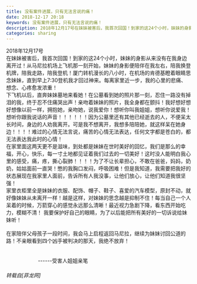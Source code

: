 ```yaml
---
title: 没有案件进展，只有无法言说的痛！
date: 2018-12-17 20:18
keywords: 没有案件进展，只有无法言说的痛！
description: 2018年12月17号在妹妹被害后，我首次回国！到家的这24个小时，妹妹的身影从来没有在我身边离开过！从马尼拉机场上飞机那一刻开始，妹妹的身影便陪伴在我左右，陪我换登机牌，陪我走路，陪我登机！厦门转机漫长的八小时，在机场的肯德基瞪着眼睛思念妹妹，直到早上7:30登机我才回过神来。每离家里近一步，我的心里的悲痛、想念、心疼愈发浓重！下飞机以后，直奔妹妹墓地来看她！在公墓看到她的照片那一刻，忍住一路没有掉泪的我，终于忍不住痛哭出声！亲吻着妹妹的照片，我全身都在颤抖！我好想好想好想像以前一样，拥抱她，亲吻她，说我爱你！想听你叫我姐姐，想听你说爱我！想听你跟我说话的声音！！！！！！因为公墓里还有其他已经逝去的人，不便呆太长时间，身边的人劝我离开。可是我不想离开，我想多陪陪她，就这样呆在她身边！！！！难过的心情无法言说，痛苦的心情无法表达，任何文字都是苍白的，都无法表达我此时的心情！在家里面这两天更不是滋味，到处都是妹妹在世时美好的回忆，我们是那么的幸福，开心，快乐，每一寸土地都见证着我们过去的一切美好！这时没人能明白我心里的感受，痛，疼，撕心裂肺！！！！为了不让长辈担心，不敢在爸爸，妈妈，奶奶，姑姑面前一直哭！憋的我胸口发闷，呼吸困难！但是我知道，我需要把我好的状态展现在我家里人面前，告诉所有人我没事，让他们放心，让他们知道我很坚强！家里衣柜里全是妹妹的衣服、配饰、帽子、鞋子、喜爱的汽车模型，原封不动，就好像妹妹从未离开一样！越是这样，对妹妹的思念越是抑制不住！每当自己一个人呆着的时候，万箭穿心的感觉永远那么清晰！最近视力急剧下降，看东西开始吃力，模糊不清！ 我要保护好自己的眼睛，为了以后能把所有美好的一切诉说给妹妹听！ 在家陪伴父母孩子一段时间，我会马上启程返回马尼拉，继续为妹妹讨回公道的路！不亲眼看到四个凶手被判决的那天，我绝不放弃！                      ------受害人姐姐亲笔
categories: sharing
---
```

<td class="t_f" id="postmessage_2513060">

2018年12月17号<br/>
在妹妹被害后，我首次回国！到家的这24个小时，妹妹的身影从来没有在我身边离开过！从马尼拉机场上飞机那一刻开始，妹妹的身影便陪伴在我左右，陪我换登机牌，陪我走路，陪我登机！厦门转机漫长的八小时，在机场的肯德基瞪着眼睛思念妹妹，直到早上7:30登机我才回过神来。每离家里近一步，我的心里的悲痛、想念、心疼愈发浓重！<br/>
下飞机以后，直奔妹妹墓地来看她！在公墓看到她的照片那一刻，忍住一路没有掉泪的我，终于忍不住痛哭出声！亲吻着妹妹的照片，我全身都在颤抖！我好想好想好想像以前一样，拥抱她，亲吻她，说我爱你！想听你叫我姐姐，想听你说爱我！想听你跟我说话的声音！！！！！！因为公墓里还有其他已经逝去的人，不便呆太长时间，身边的人劝我离开。可是我不想离开，我想多陪陪她，就这样呆在她身边！！！！难过的心情无法言说，痛苦的心情无法表达，任何文字都是苍白的，都无法表达我此时的心情！<br/>
在家里面这两天更不是滋味，到处都是妹妹在世时美好的回忆，我们是那么的幸福，开心，快乐，每一寸土地都见证着我们过去的一切美好！这时没人能明白我心里的感受，痛，疼，撕心裂肺！！！！为了不让长辈担心，不敢在爸爸，妈妈，奶奶，姑姑面前一直哭！憋的我胸口发闷，呼吸困难！但是我知道，我需要把我好的状态展现在我家里人面前，告诉所有人我没事，让他们放心，让他们知道我很坚强！<br/>
家里衣柜里全是妹妹的衣服、配饰、帽子、鞋子、喜爱的汽车模型，原封不动，就好像妹妹从未离开一样！越是这样，对妹妹的思念越是抑制不住！每当自己一个人呆着的时候，万箭穿心的感觉永远那么清晰！最近视力急剧下降，看东西开始吃力，模糊不清！ 我要保护好自己的眼睛，为了以后能把所有美好的一切诉说给妹妹听！ <br/>
<br/>
在家陪伴父母孩子一段时间，我会马上启程返回马尼拉，继续为妹妹讨回公道的路！不亲眼看到四个凶手被判决的那天，我绝不放弃！<br/>
<br/>
<br/>
                      ------受害人姐姐亲笔</td>
###### 转载自[菲龙网]